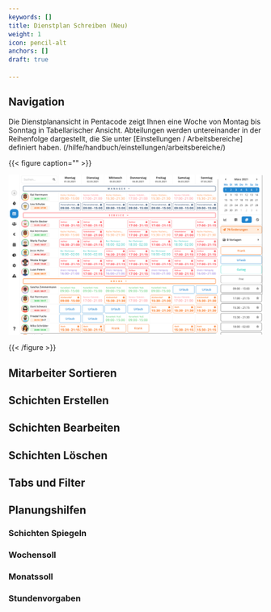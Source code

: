 ```yaml
---
keywords: []
title: Dienstplan Schreiben (Neu)
weight: 1
icon: pencil-alt
anchors: []
draft: true

---
```

## Navigation

Die Dienstplanansicht in Pentacode zeigt Ihnen eine Woche von Montag bis Sonntag in Tabellarischer Ansicht. Abteilungen werden untereinander in der Reihenfolge dargestellt, die Sie unter \[Einstellungen / Arbeitsbereiche\] definiert haben. (/hilfe/handbuch/einstellungen/arbeitsbereiche/)

{{< figure caption="" >}}

![](/uploads/demo-pentaco-de_roster_venue-135-date-2021-04-05-tab-0-4.png)

{{< /figure >}}

## Mitarbeiter Sortieren

## Schichten Erstellen

## Schichten Bearbeiten

## Schichten Löschen

## Tabs und Filter

## Planungshilfen

### Schichten Spiegeln

### Wochensoll

### Monatssoll

### Stundenvorgaben